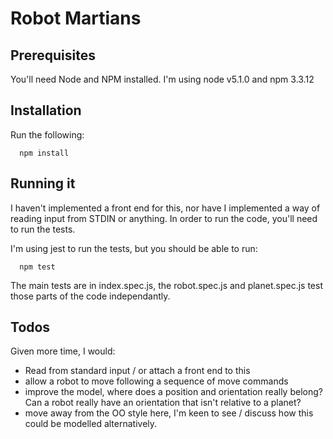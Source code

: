 # Robot Martians

## Prerequisites

You'll need Node and NPM installed. I'm using node v5.1.0 and npm 3.3.12

## Installation

Run the following:

```
  npm install
```

## Running it

I haven't implemented a front end for this, nor have I implemented a way of reading input from STDIN or anything. In order to run the code, you'll need to run the tests.

I'm using jest to run the tests, but you should be able to run:

```
  npm test
```

The main tests are in index.spec.js, the robot.spec.js and planet.spec.js test those parts of the code independantly.


## Todos

Given more time, I would:

* Read from standard input / or attach a front end to this
* allow a robot to move following a sequence of move commands
* improve the model, where does a position and orientation really belong? Can a robot really have an orientation that isn't relative to a planet?
* move away from the OO style here, I'm keen to see / discuss how this could be modelled alternatively.
